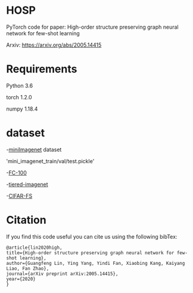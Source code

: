 # HOSP
PyTorch code for paper: High-order structure preserving graph neural network for few-shot learning

Arxiv: https://arxiv.org/abs/2005.14415

# Requirements
Python 3.6

torch 1.2.0

numpy 1.18.4

# dataset

-[miniImagenet](https://drive.google.com/drive/folders/15WuREBvhEbSWo4fTr1r-vMY0C_6QWv4w) dataset

'mini_imagenet_train/val/test.pickle'

-[FC-100](https://drive.google.com/drive/folders/1nz_ADBblmrg-qs-8zFU3v6C5WSwQnQm6)

-[tiered-imagenet](https://drive.google.com/file/d/1g1aIDy2Ar_MViF2gDXFYDBTR-HYecV07/view)

-[CIFAR-FS](https://drive.google.com/file/d/1pTsCCMDj45kzFYgrnO67BWVbKs48Q3NI/view)

# Citation

If you find this code useful you can cite us using the following bibTex:
```
@article{lin2020high,
title={High-order structure preserving graph neural network for few-shot learning},
author={Guangfeng Lin, Ying Yang, Yindi Fan, Xiaobing Kang, Kaiyang Liao, Fan Zhao},
journal={arXiv preprint arXiv:2005.14415},
year={2020}
}
```

